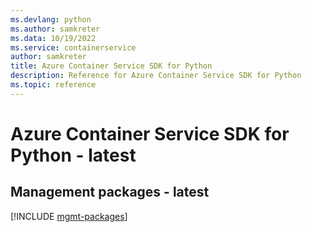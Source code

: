 ```yaml
---
ms.devlang: python
ms.author: samkreter
ms.data: 10/19/2022
ms.service: containerservice
author: samkreter
title: Azure Container Service SDK for Python
description: Reference for Azure Container Service SDK for Python
ms.topic: reference
---
```

# Azure Container Service SDK for Python - latest

## Management packages - latest
[!INCLUDE [mgmt-packages](container-service-mgmt-index.md)]